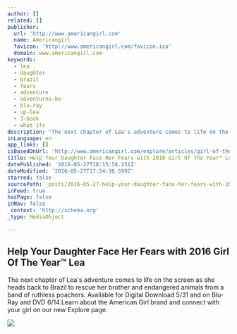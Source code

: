 ```yaml
---
author: []
related: []
publisher:
  url: 'http://www.americangirl.com'
  name: Americangirl
  favicon: 'http://www.americangirl.com/favicon.ico'
  domain: www.americangirl.com
keywords:
  - lea
  - daughter
  - brazil
  - fears
  - adventure
  - adventures-be
  - blu-ray
  - up-lea
  - 3-book
  - what-ifs
description: "The next chapter of Lea's adventure comes to life on the screen as she heads back to Brazil to rescue her brother and endangered animals from a band of ruthless poachers. Available for Digital Download 5/31 and on Blu-Ray and DVD 6/14.Learn about the American Girl brand and connect with your girl on our new Explore page."
inLanguage: en
app_links: []
isBasedOnUrl: 'http://www.americangirl.com/explore/articles/girl-of-the-year-2016/'
title: Help Your Daughter Face Her Fears with 2016 Girl Of The Year™ Lea
datePublished: '2016-05-27T18:15:58.151Z'
dateModified: '2016-05-27T17:54:36.599Z'
starred: false
sourcePath: _posts/2016-05-27-help-your-daughter-face-her-fears-with-2016-girl-of-the-year.md
inFeed: true
hasPage: false
inNav: false
_context: 'http://schema.org'
_type: MediaObject

---
```

<article style=""><h1>Help Your Daughter Face Her Fears with 2016 Girl Of The Year™ Lea</h1><p>The next chapter of Lea's adventure comes to life on the screen as she heads back to Brazil to rescue her brother and endangered animals from a band of ruthless poachers. Available for Digital Download 5/31 and on Blu-Ray and DVD 6/14.Learn about the American Girl brand and connect with your girl on our new Explore page.</p><img src="http://www.americangirl.com/explore/images/opengraph/og-goty16.jpg" /></article>